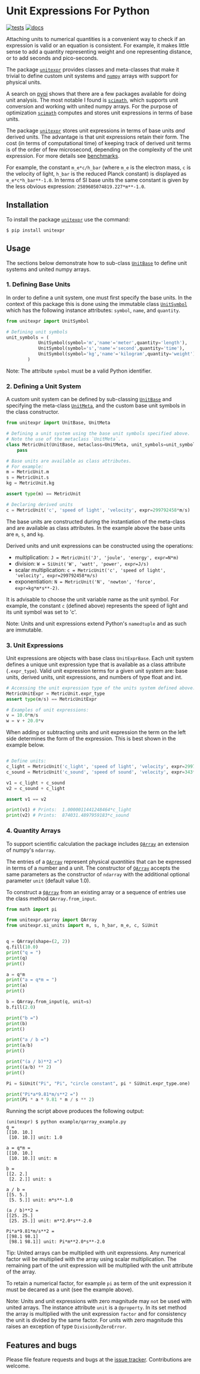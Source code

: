 # Unit Expressions For Python
[![tests](https://github.com/simphotonics/unitexpr/actions/workflows/test.yml/badge.svg)](https://github.com/simphotonics/unitexpr/actions/workflows/test.yml)
[![docs](https://raw.githubusercontent.com/simphotonics/unitexpr/main/images/docs-badge.svg)](https://unitexpr.simphotonics.com)

Attaching units to numerical quantities is a convenient way to check if
an expression is valid or an equation is consistent.
For example, it makes little sense to add a quantity
representing weight and one representing distance, or to
add seconds and pico-seconds.

The package [`unitexpr`][unitexpr] provides classes and meta-classes that
make it trivial to define custom unit systems and [`numpy`][numpy] arrays
with support for physical units.

A search on [pypi][pypi] shows that there are a few packages available
for doing unit analysis. The most notable I found is [`scimath`][scimath],
which supports unit conversion and working with united numpy arrays.
For the purpose of optimization [`scimath`][scimath] computes and stores unit
expressions in terms of base units.

The package [`unitexpr`][unitexpr] stores unit expressions in terms of
base units *and* derived units. The advantage is that unit expressions
retain their form. The cost (in terms of computational time) of keeping
track of derived unit terms is of the order of few microsecond, depending
on the complexity of the unit expression. For more details see
[benchmarks][benchmarks].

For example, the constant `m_e*c/h_bar` (where `m_e` is
the electron mass, `c` is the velocity of light, `h_bar` is the
reduced Planck constant) is displayed as `m_e*c*h_bar**-1.0`. In
terms of SI base units the same constant is given by
the less obvious expression: `2589605074819.227*m**-1.0`.



## Installation

To install the package [`unitexpr`][unitexpr] use the command:
```Console
$ pip install unitexpr
```

## Usage

The sections below demonstrate how to sub-class [`UnitBase`][UnitBase]
to define unit systems and united numpy arrays.

### 1. Defining Base Units

In order to define a unit system, one must first specify the
base units. In the context of this package this is done using
the immutable class [`UnitSymbol`][UnitSymbol] which has
the following instance attributes: `symbol`, `name`, and `quantity`.
``` Python
from unitexpr import UnitSymbol

# Defining unit symbols
unit_symbols = (
            UnitSymbol(symbol='m','name'='meter',quantity='length'),
            UnitSymbol(symbol='s','name'='second',quantity='time'),
            UnitSymbol(symbol='kg','name'='kilogram',quantity='weight')
        )
```
Note: The attribute `symbol` must be a valid Python identifier.

### 2. Defining a Unit System

A custom unit system can be defined by sub-classing [`UnitBase`][UnitBase]
and specifying the meta-class [`UnitMeta`][UnitMeta], and the
custom base unit symbols in the class constructor.

```Python
from unitexpr import UnitBase, UnitMeta

# Defining a unit system using the base unit symbols specified above.
# Note the use of the metaclass `UnitMeta`.
class MetricUnit(UnitBase, metaclass=UnitMeta, unit_symbols=unit_symbols):
    pass

# Base units are available as class attributes.
# For example:
m = MetricUnit.m
s = MetricUnit.s
kg = MetricUnit.kg

assert type(m) == MetricUnit

# Declaring derived units
c = MetricUnit('c', 'speed of light', 'velocity', expr=299792458*m/s)
```
The base units are constructed during the instantiation of the meta-class
and are available as class attributes. In the example above the
base units are `m`, `s`, and `kg`.

Derived units and unit expressions can be constructed using the operations:
- multiplication: `J = MetricUnit('J', 'joule', 'energy', expr=N*m)`
- division: `W = SiUnit('W', 'watt', 'power', expr=J/s)`
- scalar multiplication: `c = MetricUnit('c', 'speed of light', 'velocity', expr=299792458*m/s)`
- exponentiation: `N = MetricUnit('N', 'newton', 'force', expr=kg*m*s**-2)`.

It is advisable to choose the unit variable name as the unit symbol. For example,
the constant `c` (defined above) represents
the speed of light and its unit symbol was set to 'c'.

Note: Units and unit expressions extend Python's `namedtuple` and as such are immutable.

### 3. Unit Expressions

Unit expressions are objects with base class `UnitExprBase`.
Each unit system defines a unique unit expression type
that is available as a class attribute
(`.expr_type`). Valid unit expression terms for a given unit system are:
base units, derived units, unit expressions, and numbers of type float and int.

``` python
# Accessing the unit expression type of the units system defined above:
MetricUnitExpr = MetricUnit.expr_type
assert type(m/s) == MetricUnitExpr

# Examples of unit expressions:
v = 10.0*m/s
w = v + 20.0*v
```

When adding or subtracting units and unit expression the term on the left
side determines the form of the expression. This is best shown in the example
below.
``` python

# Define units:
c_light = MetricUnit('c_light', 'speed of light', 'velocity', expr=299792458*m/s)
c_sound = MetricUnit('c_sound', 'speed of sound', 'velocity', expr=343*m/s)

v1 = c_light + c_sound
v2 = c_sound + c_light

assert v1 == v2

print(v1) # Prints:  1.0000011441248464*c_light
print(v2) # Prints:  874031.4897959183*c_sound
```


### 4. Quantity Arrays

To support scientific calculation
the package includes [`QArray`][QArray]
an extension of numpy's `ndarray`.

The entries of a [`QArray`][QArray] represent
physical *quantities* that can be expressed in terms of a
number and a unit.  The constructor of [`QArray`][QArray]
accepts the same parameters as the constructor of `ndarray` with
the additional optional parameter `unit` (default value 1.0).

To construct a [`QArray`][QArray] from an existing array or
a sequence of entries use the class method `QArray.from_input`.


```Python
from math import pi

from unitexpr.qarray import QArray
from unitexpr.si_units import m, s, h_bar, m_e, c, SiUnit


q = QArray(shape=(2, 2))
q.fill(10.0)
print("q = ")
print(q)
print()

a = q*m
print("a = q*m = ")
print(a)
print()

b = QArray.from_input(q, unit=s)
b.fill(2.0)

print("b =")
print(b)
print()

print("a / b =")
print(a/b)
print()

print("(a / b)**2 =")
print((a/b) ** 2)
print()

Pi = SiUnit("Pi", "Pi", "circle constant", pi * SiUnit.expr_type.one)

print("Pi*a*9.81*m/s**2 =")
print(Pi * a * 9.81 * m / s ** 2)
```
Running the script above produces the following output:
``` Console
(unitexpr) $ python example/qarray_example.py
q =
[[10. 10.]
 [10. 10.]] unit: 1.0

a = q*m =
[[10. 10.]
 [10. 10.]] unit: m

b =
[[2. 2.]
 [2. 2.]] unit: s

a / b =
[[5. 5.]
 [5. 5.]] unit: m*s**-1.0

(a / b)**2 =
[[25. 25.]
 [25. 25.]] unit: m**2.0*s**-2.0

Pi*a*9.81*m/s**2 =
[[98.1 98.1]
 [98.1 98.1]] unit: Pi*m**2.0*s**-2.0
```

Tip: United arrays can be multiplied with unit expressions.
Any numerical factor will be multiplied with the array using scalar
multiplication. The remaining part of the unit expression will be
multiplied with the unit attribute of the array.

To retain a numerical factor, for example `pi` as term of the
unit expression it must be decared as a unit (see the example
above).

Note: Units and unit expressions with zero magnitude
may `not` be used with united arrays.
The instance attribute `unit` is a `@property`. In its set method the
array is multiplied with the unit expression `factor` and for consistency the
unit is divided by the same factor. For units with zero magnitude this
raises an exception of type `DivisionByZeroError`.


## Features and bugs

Please file feature requests and bugs at the [issue tracker].
Contributions are welcome.

[issue tracker]: https://github.com/simphotonics/unitexpr/issues

<!-- [benchmarks]: benchmarks -->
[benchmarks]: https://unitexpr.simphotonics.com/benchmarks

[numpy]: https://pypi.org/project/numpy/

[pypi]: https:://pypi.org

[pytest]: https://pypi.org/project/pytest/

[scimath]: https://pypi.org/project/scimath

[unitexpr]: https://github.com/simphotonics/unitexpr

[UnitSymbol]: http://unitexpr.simphotonics.com/reference/unitexpr/unit_symbol/#UnitSymbol

[UnitBase]: http://unitexpr.simphotonics.com/reference/unitexpr/unit/#UnitBase

[UnitExprBase]: http://unitexpr.simphotonics.com/reference/unitexpr/_unit_expr/#UnitExprBase

[UnitMeta]: http://unitexpr.simphotonics.com/reference/unitexpr/unit/#UnitMeta

[QArray]: http://unitexpr.simphotonics.com/reference/unitexpr/qarray/#QArray